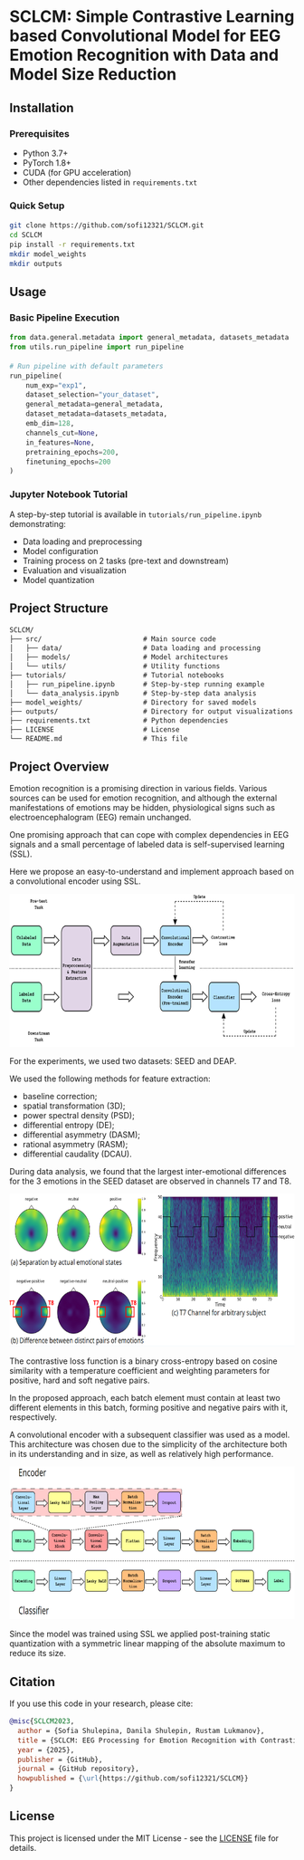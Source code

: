 # SCLCM: Simple Contrastive Learning based Convolutional Model for EEG Emotion Recognition with Data and Model Size Reduction

## Installation

### Prerequisites
- Python 3.7+
- PyTorch 1.8+
- CUDA (for GPU acceleration)
- Other dependencies listed in `requirements.txt`

### Quick Setup
```bash
git clone https://github.com/sofi12321/SCLCM.git
cd SCLCM
pip install -r requirements.txt
mkdir model_weights
mkdir outputs
```

## Usage

### Basic Pipeline Execution
```python
from data.general.metadata import general_metadata, datasets_metadata
from utils.run_pipeline import run_pipeline

# Run pipeline with default parameters
run_pipeline(
    num_exp="exp1", 
    dataset_selection="your_dataset", 
    general_metadata=general_metadata, 
    dataset_metadata=datasets_metadata,
    emb_dim=128,
    channels_cut=None,
    in_features=None,
    pretraining_epochs=200,
    finetuning_epochs=200
)
```

### Jupyter Notebook Tutorial
A step-by-step tutorial is available in `tutorials/run_pipeline.ipynb` demonstrating:
- Data loading and preprocessing
- Model configuration
- Training process on 2 tasks (pre-text and downstream)
- Evaluation and visualization
- Model quantization

## Project Structure

```
SCLCM/
├── src/                         # Main source code
│   ├── data/                    # Data loading and processing
│   ├── models/                  # Model architectures
│   └── utils/                   # Utility functions
├── tutorials/                   # Tutorial notebooks
│   ├── run_pipeline.ipynb       # Step-by-step running example
│   └── data_analysis.ipynb      # Step-by-step data analysis
├── model_weights/               # Directory for saved models
├── outputs/                     # Directory for output visualizations
├── requirements.txt             # Python dependencies
├── LICENSE                      # License
└── README.md                    # This file
```

## Project Overview

Emotion recognition is a promising direction in various fields. Various sources can be used for emotion recognition, and although the external manifestations of emotions may be hidden, physiological signs such as electroencephalogram (EEG) remain unchanged. 

One promising approach that can cope with complex dependencies in EEG signals and a small percentage of labeled data is self-supervised learning (SSL). 

Here we propose an easy-to-understand and implement approach based on a convolutional encoder using SSL.

<p align="center">
  <img height="270" src="/static/pipeline.png">
</p>

For the experiments, we used two datasets: SEED and DEAP. 

We used the following methods for feature extraction:
  - baseline correction;
  - spatial transformation (3D);
  - power spectral density (PSD);
  - differential entropy (DE);
  - differential asymmetry (DASM);
  - rational asymmetry (RASM);
  - differential caudality (DCAU).

During data analysis, we found that the largest inter-emotional differences for the 3 emotions in the SEED dataset are observed in channels T7 and T8.

<p align="center">
  <img height="270" src="/static/eda.png">
</p>

The contrastive loss function is a binary cross-entropy based on cosine similarity with a temperature coefficient and weighting parameters for positive, hard and soft negative pairs.

In the proposed approach, each batch element must contain at least two different elements in this batch, forming positive and negative pairs with it, respectively.

A convolutional encoder with a subsequent classifier was used as a model. This architecture was chosen due to the simplicity of the architecture both in its understanding and in size, as well as relatively high performance.

<p align="center">
  <img height="270" src="/static/model.png">
</p>

Since the model was trained using SSL we applied post-training static quantization with a symmetric linear mapping of the absolute maximum to reduce its size.

## Citation

If you use this code in your research, please cite:

```bibtex
@misc{SCLCM2023,
  author = {Sofia Shulepina, Danila Shulepin, Rustam Lukmanov},
  title = {SCLCM: EEG Processing for Emotion Recognition with Contrastive Learning and Model & Data Size Reduction},
  year = {2025},
  publisher = {GitHub},
  journal = {GitHub repository},
  howpublished = {\url{https://github.com/sofi12321/SCLCM}}
}
```

## License

This project is licensed under the MIT License - see the [LICENSE](LICENSE) file for details.
